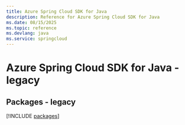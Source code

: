 ```yaml
---
title: Azure Spring Cloud SDK for Java
description: Reference for Azure Spring Cloud SDK for Java
ms.date: 08/15/2025
ms.topic: reference
ms.devlang: java
ms.service: springcloud
---
```

# Azure Spring Cloud SDK for Java - legacy
## Packages - legacy
[!INCLUDE [packages](spring-cloud-index.md)]